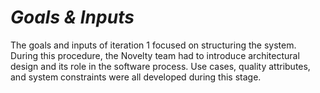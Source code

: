 # *Goals & Inputs*

The goals and inputs of iteration 1 focused on structuring the system. During this procedure, the Novelty team had to introduce architectural design and its role in the software process. Use cases, quality attributes, and system constraints were all developed during this stage. 
